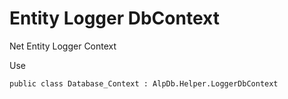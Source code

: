# Entity Logger DbContext

Net Entity Logger Context

Use

```
public class Database_Context : AlpDb.Helper.LoggerDbContext
```
